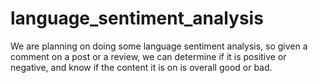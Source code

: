 # language_sentiment_analysis
We are planning on doing some language sentiment analysis, so given a comment on a post or a review, we can determine if it is positive or negative, and know if the content it is on is overall good or bad.
